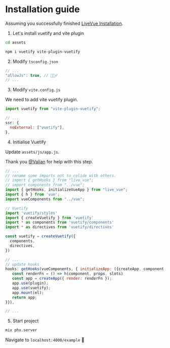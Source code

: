 # Installation guide

Assuming you successfully finished [LiveVue Installation](https://github.com/Valian/live_vue/blob/main/INSTALLATION.md).

1. Let's install vuetify and vite plugin

```sh
cd assets

npm i vuetify vite-plugin-vuetify
```

2. Modify `tsconfig.json`

```js
// ...
"allowJs": true, // 🤷🏻‍♂️
// ...
```

3. Modify `vite.config.js`

We need to add vite vuetify plugin.

```js
import vuetify from "vite-plugin-vuetify";

// ...
ssr: {
  noExternal: ["vuetify"],
},
```

4. Initialise Vuetify

Update `assets/js/app.js`.

Thank you [@Valian](https://github.com/Valian) for help with this step.

```js
// ...
// rename some imports not to colide with others.
// import { getHooks } from "live_vue";
// import components from "../vue";
import { getHooks, initializeVueApp } from "live_vue";
import { h } from 'vue';
import vueComponents from "../vue";

// Vuetify
import 'vuetify/styles'
import { createVuetify } from 'vuetify'
import * as components from 'vuetify/components'
import * as directives from 'vuetify/directives'

const vuetify = createVuetify({
  components,
  directives,
})

// ...
// update hooks
hooks: getHooks(vueComponents, { initializeApp: ({createApp, component, props, slots, plugin, el}) => {
   const renderFn = () => h(component, props, slots)
   const app = createApp({ render: renderFn });
   app.use(plugin);
   app.use(vuetify);
   app.mount(el);
   return app;
}}),

// ...
```

5. Start project

```sh
mix phx.server
```

Navigate to `localhost:4000/example` 🎉

